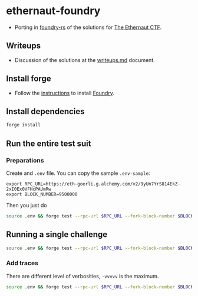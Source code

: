 # ethernaut-foundry

* Porting in [foundry-rs](https://github.com/foundry-rs/foundry) of the solutions for [The Ethernaut CTF](https://github.com/OpenZeppelin/ethernaut).

## Writeups

* Discussion of the solutions at the [writeups.md](writeups.md) document.

## Install forge

* Follow the [instructions](https://book.getfoundry.sh/getting-started/installation.html) to install [Foundry](https://github.com/foundry-rs/foundry).

## Install dependencies

```bash
forge install
```

## Run the entire test suit

### Preparations

Create and `.env` file. You can copy the sample `.env-sample`:

```
export RPC_URL=https://eth-goerli.g.alchemy.com/v2/9yUn7YrS814EkZ-2xI0Ex0VFHcPAUmRw
export BLOCK_NUMBER=9500000
```

Then you just do

```bash
source .env && forge test --rpc-url $RPC_URL --fork-block-number $BLOCK_NUMBER
```

## Running a single challenge

```bash
source .env && forge test --rpc-url $RPC_URL --fork-block-number $BLOCK_NUMBER --match-contract Hello
```

### Add traces

There are different level of verbosities, `-vvvvv` is the maximum.

```bash
source .env && forge test --rpc-url $RPC_URL --fork-block-number $BLOCK_NUMBER --match-contract Hello -vvvvv
```
